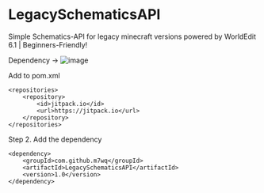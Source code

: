 # LegacySchematicsAPI
Simple Schematics-API for legacy minecraft versions powered by WorldEdit 6.1 | Beginners-Friendly!

Dependency -> ![image](https://github.com/user-attachments/assets/8eb67fc3-b3ef-49de-8744-58196d9f7e44)

Add to pom.xml

	<repositories>
		<repository>
		    <id>jitpack.io</id>
		    <url>https://jitpack.io</url>
		</repository>
	</repositories>
Step 2. Add the dependency

	<dependency>
	    <groupId>com.github.m7wq</groupId>
	    <artifactId>LegacySchematicsAPI</artifactId>
	    <version>1.0</version>
	</dependency>

